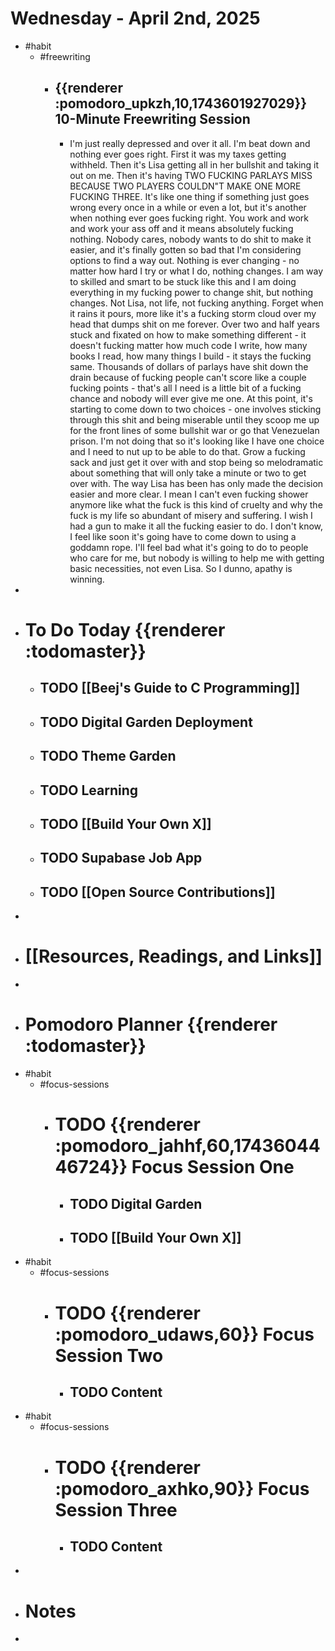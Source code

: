# Wednesday - April 2nd, 2025
- #habit
	- #freewriting
		- ## {{renderer :pomodoro_upkzh,10,1743601927029}} 10-Minute Freewriting Session
			- I'm just really depressed and over it all. I'm beat down and nothing ever goes right. First it was my taxes getting withheld. Then it's Lisa getting all in her bullshit and taking it out on me. Then it's having TWO FUCKING PARLAYS MISS BECAUSE TWO PLAYERS COULDN"T MAKE ONE MORE FUCKING THREE. It's like one thing if something just goes wrong every once in a while or even a lot, but it's another when nothing ever goes fucking right. You work and work and work your ass off and it means absolutely fucking nothing. Nobody cares, nobody wants to do shit to make it easier, and it's finally gotten so bad that I'm considering options to find a way out. Nothing is ever changing - no matter how hard I try or what I do, nothing changes. I am way to skilled and smart to be stuck like this and I am doing everything in my fucking power to change shit, but nothing changes. Not Lisa, not life, not fucking anything. Forget when it rains it pours, more like it's a fucking storm cloud over my head that dumps shit on me forever. Over two and half years stuck and fixated on how to make something different - it doesn't fucking matter how much code I write, how many books I read, how many things I build - it stays the fucking same. Thousands of dollars of parlays have shit down the drain because of fucking people can't score like a couple fucking points - that's all I need is a little bit of a fucking chance and nobody will ever give me one. At this point, it's starting to come down to two choices - one involves sticking through this shit and being miserable until they scoop me up for the front lines of some bullshit war or go that Venezuelan prison. I'm not doing that so it's looking like I have one choice and I need to nut up to be able to do that. Grow a fucking sack and just get it over with and stop being so melodramatic about something that will only take a minute or two to get over with. The way Lisa has been has only made the decision easier and more clear. I mean I can't even fucking shower anymore like what the fuck is this kind of cruelty and why the fuck is my life so abundant of misery and suffering. I wish I had a gun to make it all the fucking easier to do. I don't know, I feel like soon it's going have to come down to using a goddamn rope. I'll feel bad what it's going to do to people who care for me, but nobody is willing to help me with getting basic necessities, not even Lisa. So I dunno, apathy is winning.
-
- # To Do Today {{renderer :todomaster}}
	- ## TODO [[Beej's Guide to C Programming]]
	- ## TODO Digital Garden Deployment
	- ## TODO Theme Garden
	- ## TODO Learning
	- ## TODO [[Build Your Own X]]
	- ## TODO Supabase Job App
	- ## TODO [[Open Source Contributions]]
-
- # [[Resources, Readings, and Links]]
-
- # Pomodoro Planner {{renderer :todomaster}}
- #habit
	- #focus-sessions
		- # TODO {{renderer :pomodoro_jahhf,60,1743604446724}} Focus Session One
			- ## TODO Digital Garden
			- ## TODO [[Build Your Own X]]
- #habit
	- #focus-sessions
		- # TODO {{renderer :pomodoro_udaws,60}} Focus Session Two
			- ## TODO Content
- #habit
	- #focus-sessions
		- # TODO {{renderer :pomodoro_axhko,90}} Focus Session Three
			- ## TODO Content
-
- # Notes
-